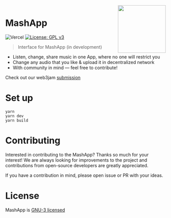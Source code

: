 <img src="./src/assets/logo.svg" width="150" align="right" alt="" />

# MashApp

![Vercel](https://therealsujitk-vercel-badge.vercel.app/?app=mashapp-v2-dragoonzx)
[![License: GPL v3](https://img.shields.io/badge/License-GPLv3-blue.svg)](https://www.gnu.org/licenses/gpl-3.0)

> Interface for MashApp (in development)

- Listen, change, share music in one App, where no one will restrict you
- Change any audio that you like & upload it in decentralized network
- With community in mind — feel free to contribute!

Check out our web3jam <a href="https://showcase.ethglobal.com/web3jam/mashapp" target="_blank">submission</a>

# Set up

```shell
yarn
yarn dev
yarn build
```

# Contributing

Interested in contributing to the MashApp? Thanks so much for your interest! We are always looking for improvements to the project and contributions from open-source developers are greatly appreciated.

If you have a contribution in mind, please open issue or PR with your ideas.

# License

MashApp is [GNU-3 licensed](https://github.com/dragoonzx/yak-spirit/blob/main/LICENSE)
